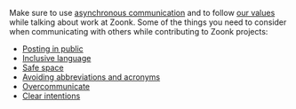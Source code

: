 Make sure to use [asynchronous communication](./async-communication.md) and to follow
[our values](../../about/values.md) while talking about work at Zoonk.
Some of the things you need to consider when communicating with others while contributing to Zoonk projects:

- [Posting in public](./posting-in-public.md)
- [Inclusive language](./inclusive-language.md)
- [Safe space](./safe-space.md)
- [Avoiding abbreviations and acronyms](./avoiding-abbreviations-and-acronyms.md)
- [Overcommunicate](./overcommunicate.md)
- [Clear intentions](./clear-intentions.md)
